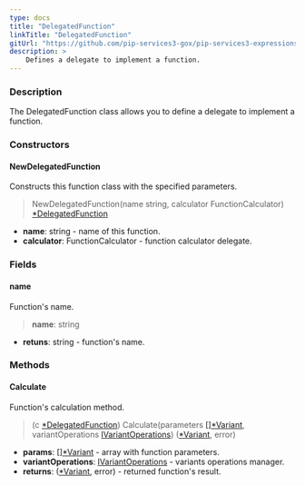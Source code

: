 ```yaml
---
type: docs
title: "DelegatedFunction"
linkTitle: "DelegatedFunction"
gitUrl: "https://github.com/pip-services3-gox/pip-services3-expressions-gox"
description: > 
    Defines a delegate to implement a function.
---
```


### Description

The DelegatedFunction class allows you to define a delegate to implement a function.

### Constructors

#### NewDelegatedFunction
Constructs this function class with the specified parameters.

> NewDelegatedFunction(name string, calculator FunctionCalculator) [*DelegatedFunction]()

- **name**: string - name of this function.
- **calculator**: FunctionCalculator - function calculator delegate.

### Fields

<span class="hide-title-link">

#### name
Function's name.
> **name**: string

- **retuns**: string - function's name.

</span>

### Methods

#### Calculate
Function's calculation method.

> (c [*DelegatedFunction]()) Calculate(parameters [[]*Variant](../../../variants/variant), variantOperations [IVariantOperations](../../../variants/ivariant_operations)) ([*Variant](../../../variants/variant), error)

- **params**: [[]*Variant](../../../variants/variant) - array with function parameters.
- **variantOperations**: [IVariantOperations](../../../variants/ivariant_operations) - variants operations manager.
- **returns**: ([*Variant](../../../variants/variant), error) - returned function's result.
